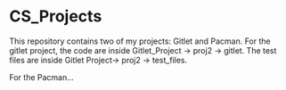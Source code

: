 # CS_Projects
This repository contains two of my projects: Gitlet and Pacman. 
For the gitlet project, the code are inside Gitlet_Project -> proj2 -> gitlet. The test files are inside Gitlet Project-> proj2 -> test_files.  

For the Pacman...
